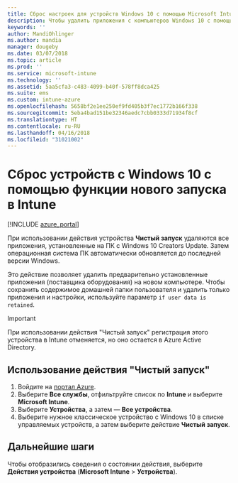 ```yaml
---
title: Сброс настроек для устройств Windows 10 с помощью Microsoft Intune — Azure | Документация Майкрософт
description: Чтобы удалить приложения с компьютеров Windows 10 с помощью Microsoft Intune, используйте действие "Чистый запуск".
keywords: ''
author: MandiOhlinger
ms.author: mandia
manager: dougeby
ms.date: 03/07/2018
ms.topic: article
ms.prod: ''
ms.service: microsoft-intune
ms.technology: ''
ms.assetid: 5aa5cfa3-c483-4099-b40f-578ff8dca425
ms.suite: ems
ms.custom: intune-azure
ms.openlocfilehash: 5658bf2e1ee250ef9fd405b3f7ec1772b166f338
ms.sourcegitcommit: 5eba4bad151be32346aedc7cbb0333d71934f8cf
ms.translationtype: HT
ms.contentlocale: ru-RU
ms.lasthandoff: 04/16/2018
ms.locfileid: "31021002"
---
```

# <a name="use-fresh-start-to-reset-windows-10-devices-with-intune"></a>Сброс устройств с Windows 10 с помощью функции нового запуска в Intune


[!INCLUDE [azure_portal](./includes/azure_portal.md)]

При использовании действия устройства **Чистый запуск** удаляются все приложения, установленные на ПК с Windows 10 Creators Update. Затем операционная система ПК автоматически обновляется до последней версии Windows.

Это действие позволяет удалить предварительно установленные приложения (поставщика оборудования) на новом компьютере. Чтобы сохранить содержимое домашней папки пользователя и удалить только приложения и настройки, используйте параметр `if user data is retained`.

> [!IMPORTANT]
> При использовании действия "Чистый запуск" регистрация этого устройства в Intune отменяется, но оно остается в Azure Active Directory.

## <a name="use-fresh-start"></a>Использование действия "Чистый запуск"

1. Войдите на [портал Azure](https://portal.azure.com).
2. Выберите **Все службы**, отфильтруйте список по **Intune** и выберите **Microsoft Intune**.
3. Выберите **Устройства**, а затем — **Все устройства**.
4. Выберите нужное классическое устройство с Windows 10 в списке управляемых устройств, а затем выберите действие **Чистый запуск**.

## <a name="next-steps"></a>Дальнейшие шаги

Чтобы отобразились сведения о состоянии действия, выберите **Действия устройства** (**Microsoft Intune** > **Устройства**).